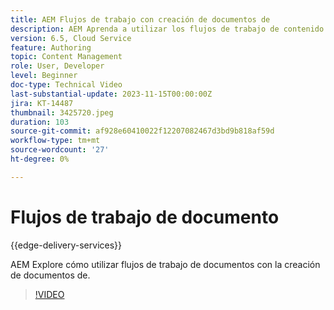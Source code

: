 ```yaml
---
title: AEM Flujos de trabajo con creación de documentos de
description: AEM Aprenda a utilizar los flujos de trabajo de contenido con la creación de documentos de.
version: 6.5, Cloud Service
feature: Authoring
topic: Content Management
role: User, Developer
level: Beginner
doc-type: Technical Video
last-substantial-update: 2023-11-15T00:00:00Z
jira: KT-14487
thumbnail: 3425720.jpeg
duration: 103
source-git-commit: af928e60410022f12207082467d3bd9b818af59d
workflow-type: tm+mt
source-wordcount: '27'
ht-degree: 0%

---
```



# Flujos de trabajo de documento

{{edge-delivery-services}}

AEM Explore cómo utilizar flujos de trabajo de documentos con la creación de documentos de.

>[!VIDEO](https://video.tv.adobe.com/v/3425720/?learn=on)

